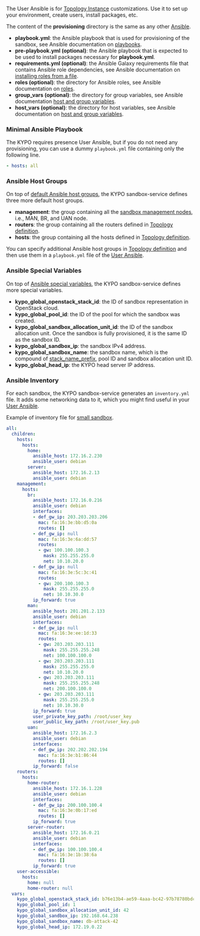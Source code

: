 The User Ansible is for [Topology Instance](/sandboxes/sandbox-topology/topology-instance) customizations. Use it to set up your environment, create users, install packages, etc.

The content of the **provisioning** directory is the same as any other [Ansible](https://docs.ansible.com/ansible/latest/index.html).

* **playbook.yml**: the Ansible playbook that is used for provisioning of the sandbox,
see Ansible documentation on [playbooks](https://docs.ansible.com/ansible/latest/user_guide/playbooks.html).
* **pre-playbook.yml (optional)**: the Ansible playbook that is expected to be used to install packages necessary for **playbook.yml**.
* **requirements.yml (optional)**: the Ansible Galaxy requirements file that contains Ansible role dependencies, see Ansible documentation on [installing roles from a file](https://docs.ansible.com/ansible/latest/galaxy/user_guide.html#installing-multiple-roles-from-a-file).
* **roles (optional)**: the directory for Ansible roles, see Ansible documentation on [roles](https://docs.ansible.com/ansible/latest/user_guide/playbooks_reuse_roles.html).
* **group_vars (optional)**: the directory for group variables, see Ansible documentation [host and group variables](https://docs.ansible.com/ansible/latest/user_guide/intro_inventory.html#organizing-host-and-group-variables).
* **host_vars (optional)**: the directory for host variables, see Ansible documentation on [host and group variables](https://docs.ansible.com/ansible/latest/user_guide/intro_inventory.html#organizing-host-and-group-variables).

### Minimal Ansible Playbook

The KYPO requires presence User Ansible, but if you do not need any provisioning, you can use a dummy `playbook.yml` file containing only the following line.

```yaml
- hosts: all
```

### Ansible Host Groups

On top of [default Ansible host groups](https://docs.ansible.com/ansible/latest/user_guide/intro_inventory.html#default-groups), the KYPO sandbox-service defines three more default host groups.

* **management**: the group containing all the [sandbox management nodes](/sandboxes/sandbox-topology/topology-instance#topology-instance-management), i.e., MAN, BR, and UAN node.
* **routers**: the group containing all the routers defined in [Topology definition](/sandboxes/sandbox-topology/topology-definition#routers).
* **hosts**: the group containing all the hosts defined in [Topology definition](/sandboxes/sandbox-topology/topology-definition#hosts).

You can specify additional Ansible host groups in [Topology definition](/sandboxes/sandbox-topology/topology-definition#groups) and then use them in a `playbook.yml` file of the [User Ansible](#user-ansible).

### Ansible Special Variables

On top of [Ansible special variables](https://docs.ansible.com/ansible/latest/reference_appendices/special_variables.html), the KYPO sandbox-service defines more special variables.

* **kypo_global_openstack_stack_id**: the ID of sandbox representation in OpenStack cloud.
* **kypo_global_pool_id**: the ID of the pool for which the sandbox was created.
* **kypo_global_sandbox_allocation_unit_id**: the ID of the sandbox allocation unit. Once the sandbox is fully provisioned, it is the same ID as the sandbox ID.
* **kypo_global_sandbox_ip**: the sandbox IPv4 address.
* **kypo_global_sandbox_name**: the sandbox name, which is the compound of [stack_name_prefix](/installation/kypo-platform-configuration#sandbox-service), pool ID and sandbox allocation unit ID.
* **kypo_global_head_ip**: the KYPO head server IP address.

### Ansible Inventory

For each sandbox, the KYPO sandbox-service generates an `inventory.yml` file. It adds some networking data to it, which you might find useful in your [User Ansible](#user-ansible).

Example of inventory file for [small sandbox](https://gitlab.ics.muni.cz/kypo-crp/prototypes-and-examples/sandbox-definitions/small-sandbox).

```yaml
all:
  children:
    hosts:
      hosts:
        home:
          ansible_host: 172.16.2.230
          ansible_user: debian
        server:
          ansible_host: 172.16.2.13
          ansible_user: debian
    management:
      hosts:
        br:
          ansible_host: 172.16.0.216
          ansible_user: debian
          interfaces:
          - def_gw_ip: 203.203.203.206
            mac: fa:16:3e:bb:d5:0a
            routes: []
          - def_gw_ip: null
            mac: fa:16:3e:6a:dd:57
            routes:
            - gw: 100.100.100.3
              mask: 255.255.255.0
              net: 10.10.20.0
          - def_gw_ip: null
            mac: fa:16:3e:5c:3c:41
            routes:
            - gw: 200.100.100.3
              mask: 255.255.255.0
              net: 10.10.30.0
          ip_forward: true
        man:
          ansible_host: 201.201.2.133
          ansible_user: debian
          interfaces:
          - def_gw_ip: null
            mac: fa:16:3e:ee:1d:33
            routes:
            - gw: 203.203.203.111
              mask: 255.255.255.248
              net: 100.100.100.0
            - gw: 203.203.203.111
              mask: 255.255.255.0
              net: 10.10.20.0
            - gw: 203.203.203.111
              mask: 255.255.255.248
              net: 200.100.100.0
            - gw: 203.203.203.111
              mask: 255.255.255.0
              net: 10.10.30.0
          ip_forward: true
          user_private_key_path: /root/user_key
          user_public_key_path: /root/user_key.pub
        uan:
          ansible_host: 172.16.2.3
          ansible_user: debian
          interfaces:
          - def_gw_ip: 202.202.202.194
            mac: fa:16:3e:b1:86:44
            routes: []
          ip_forward: false
    routers:
      hosts:
        home-router:
          ansible_host: 172.16.1.228
          ansible_user: debian
          interfaces:
          - def_gw_ip: 200.100.100.4
            mac: fa:16:3e:0b:17:ed
            routes: []
          ip_forward: true
        server-router:
          ansible_host: 172.16.0.21
          ansible_user: debian
          interfaces:
          - def_gw_ip: 100.100.100.4
            mac: fa:16:3e:1b:38:6a
            routes: []
          ip_forward: true
    user-accessible:
      hosts:
        home: null
        home-router: null
  vars:
    kypo_global_openstack_stack_id: b76e13b4-ae59-4aaa-bc42-97b78780bdcc
    kypo_global_pool_id: 1
    kypo_global_sandbox_allocation_unit_id: 42
    kypo_global_sandbox_ip: 192.168.64.238
    kypo_global_sandbox_name: db-attack-42
    kypo_global_head_ip: 172.19.0.22
```
